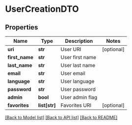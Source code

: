 # UserCreationDTO

## Properties
Name | Type | Description | Notes
------------ | ------------- | ------------- | -------------
**uri** | **str** | User URI | [optional] 
**first_name** | **str** | User first name | 
**last_name** | **str** | User last name | 
**email** | **str** | User email | 
**language** | **str** | User language | 
**password** | **str** | User password | 
**admin** | **bool** | User admin flag | 
**favorites** | **list[str]** | Favorites URI | [optional] 

[[Back to Model list]](../README.md#documentation-for-models) [[Back to API list]](../README.md#documentation-for-api-endpoints) [[Back to README]](../README.md)


